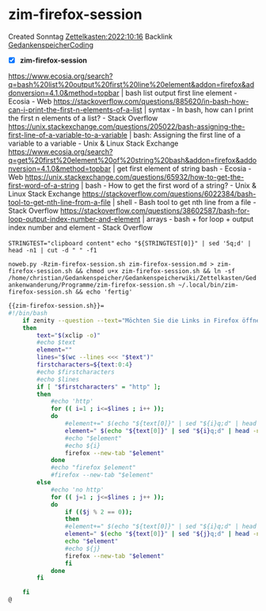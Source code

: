 # zim-firefox-session
Created Sonntag [Zettelkasten:2022:10:16]()
Backlink [GedankenspeicherCoding](../GedankenspeicherCoding.md)

- [X] **zim-firefox-session**


<https://www.ecosia.org/search?q=bash%20list%20output%20first%20line%20element&addon=firefox&addonversion=4.1.0&method=topbar> | bash list output first line element - Ecosia - Web
<https://stackoverflow.com/questions/885620/in-bash-how-can-i-print-the-first-n-elements-of-a-list> | syntax - In bash, how can I print the first n elements of a list? - Stack Overflow
<https://unix.stackexchange.com/questions/205022/bash-assigning-the-first-line-of-a-variable-to-a-variable> | bash: Assigning the first line of a variable to a variable - Unix & Linux Stack Exchange
<https://www.ecosia.org/search?q=get%20first%20element%20of%20string%20bash&addon=firefox&addonversion=4.1.0&method=topbar> | get first element of string bash - Ecosia - Web
<https://unix.stackexchange.com/questions/65932/how-to-get-the-first-word-of-a-string> | bash - How to get the first word of a string? - Unix & Linux Stack Exchange
<https://stackoverflow.com/questions/6022384/bash-tool-to-get-nth-line-from-a-file> | shell - Bash tool to get nth line from a file - Stack Overflow
<https://stackoverflow.com/questions/38602587/bash-for-loop-output-index-number-and-element> | arrays - bash + for loop + output index number and element - Stack Overflow

``STRINGTEST="clipboard content"``
``echo "${STRINGTEST[0]}" | sed '5q;d' | head -n1 | cut -d " " -f1``

  ``noweb.py -Rzim-firefox-session.sh zim-firefox-session.md > zim-firefox-session.sh && chmod u+x zim-firefox-session.sh && ln -sf /home/christian/Gedankenspeicher/Gedankenspeicherwiki/Zettelkasten/Gedankenwanderung/Programme/zim-firefox-session.sh ~/.local/bin/zim-firefox-session.sh && echo 'fertig'``


```bash
{{zim-firefox-session.sh}}=
#!/bin/bash
	if zenity --question --text="Möchten Sie die Links in Firefox öffnen?"
	then 
		text="$(xclip -o)"
		#echo $text
		element=""
		lines="$(wc --lines <<< "$text")"
		firstcharacters=${text:0:4}
		#echo $firstcharacters
		#echo $lines
		if [ "$firstcharacters" = "http" ];
		then
			#echo 'http'
			for (( i=1 ; i<=$lines ; i++ )); 
			do
				#element+=" $(echo "${text[0]}" | sed "${i}q;d" | head -n1 | cut -d " " -f1)"
				element=" $(echo "${text[0]}" | sed "${i}q;d" | head -n1 | cut -d " " -f1)"
				#echo "$element"
				#echo ${i}
				firefox --new-tab "$element"
			done
			#echo "firefox $element"
			#firefox --new-tab "$element"
		else
			#echo 'no http'
			for (( j=1 ; j<=$lines ; j++ )); 
			do
				if (($j % 2 == 0));
				then
				#element+=" $(echo "${text[0]}" | sed "${i}q;d" | head -n1 | cut -d " " -f1)"
				element=" $(echo "${text[0]}" | sed "${j}q;d" | head -n1 | cut -d " " -f2)"
				echo "$element"
				#echo ${j}
				firefox --new-tab "$element"
				fi
			done
		fi

	fi
@
```

